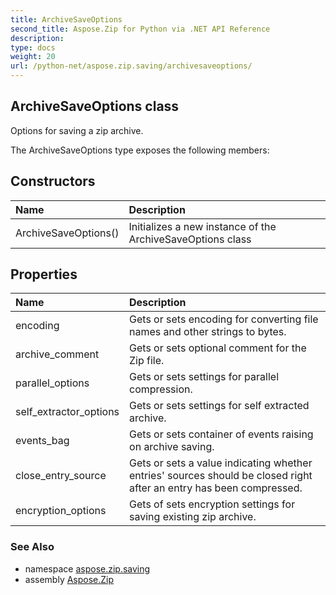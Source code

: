 ```yaml
---
title: ArchiveSaveOptions
second_title: Aspose.Zip for Python via .NET API Reference
description: 
type: docs
weight: 20
url: /python-net/aspose.zip.saving/archivesaveoptions/
---
```


## ArchiveSaveOptions class

Options for saving a zip archive.

The ArchiveSaveOptions type exposes the following members:
## Constructors
| Name | Description |
| :- | :- |
|ArchiveSaveOptions()|Initializes a new instance of the ArchiveSaveOptions class|
## Properties
| Name | Description |
| :- | :- |
|encoding|Gets or sets encoding for converting file names and other strings to bytes.|
|archive_comment|Gets or sets optional comment for the Zip file.|
|parallel_options|Gets or sets settings for parallel compression.|
|self_extractor_options|Gets or sets settings for self extracted archive.|
|events_bag|Gets or sets container of events raising on archive saving.|
|close_entry_source|Gets or sets a value indicating whether entries' sources should be closed right after an entry has been compressed.|
|encryption_options|Gets of sets encryption settings for saving existing zip archive.|

### See Also

* namespace [aspose.zip.saving](/zip/python-net/aspose.zip.saving/)
* assembly [Aspose.Zip](/zip/python-net/)


